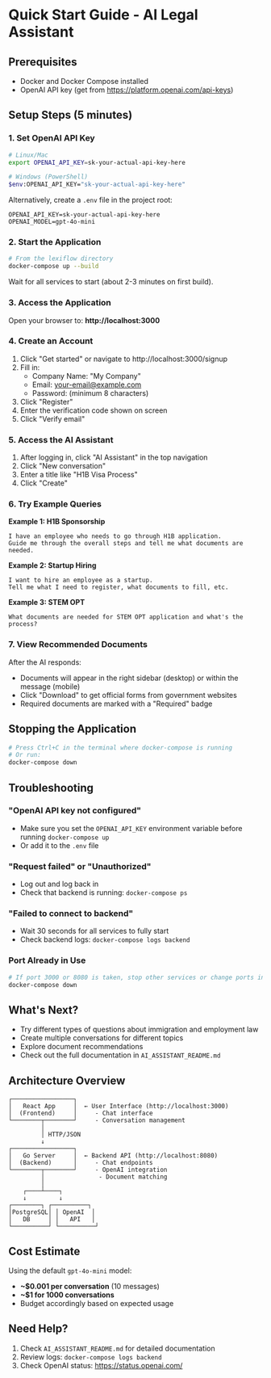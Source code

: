 # Quick Start Guide - AI Legal Assistant

## Prerequisites

- Docker and Docker Compose installed
- OpenAI API key (get from https://platform.openai.com/api-keys)

## Setup Steps (5 minutes)

### 1. Set OpenAI API Key

```bash
# Linux/Mac
export OPENAI_API_KEY=sk-your-actual-api-key-here

# Windows (PowerShell)
$env:OPENAI_API_KEY="sk-your-actual-api-key-here"
```

Alternatively, create a `.env` file in the project root:
```
OPENAI_API_KEY=sk-your-actual-api-key-here
OPENAI_MODEL=gpt-4o-mini
```

### 2. Start the Application

```bash
# From the lexiflow directory
docker-compose up --build
```

Wait for all services to start (about 2-3 minutes on first build).

### 3. Access the Application

Open your browser to: **http://localhost:3000**

### 4. Create an Account

1. Click "Get started" or navigate to http://localhost:3000/signup
2. Fill in:
   - Company Name: "My Company"
   - Email: your-email@example.com
   - Password: (minimum 8 characters)
3. Click "Register"
4. Enter the verification code shown on screen
5. Click "Verify email"

### 5. Access the AI Assistant

1. After logging in, click "AI Assistant" in the top navigation
2. Click "New conversation"
3. Enter a title like "H1B Visa Process"
4. Click "Create"

### 6. Try Example Queries

**Example 1: H1B Sponsorship**
```
I have an employee who needs to go through H1B application.
Guide me through the overall steps and tell me what documents are needed.
```

**Example 2: Startup Hiring**
```
I want to hire an employee as a startup.
Tell me what I need to register, what documents to fill, etc.
```

**Example 3: STEM OPT**
```
What documents are needed for STEM OPT application and what's the process?
```

### 7. View Recommended Documents

After the AI responds:
- Documents will appear in the right sidebar (desktop) or within the message (mobile)
- Click "Download" to get official forms from government websites
- Required documents are marked with a "Required" badge

## Stopping the Application

```bash
# Press Ctrl+C in the terminal where docker-compose is running
# Or run:
docker-compose down
```

## Troubleshooting

### "OpenAI API key not configured"
- Make sure you set the `OPENAI_API_KEY` environment variable before running `docker-compose up`
- Or add it to the `.env` file

### "Request failed" or "Unauthorized"
- Log out and log back in
- Check that backend is running: `docker-compose ps`

### "Failed to connect to backend"
- Wait 30 seconds for all services to fully start
- Check backend logs: `docker-compose logs backend`

### Port Already in Use
```bash
# If port 3000 or 8080 is taken, stop other services or change ports in docker-compose.yml
docker-compose down
```

## What's Next?

- Try different types of questions about immigration and employment law
- Create multiple conversations for different topics
- Explore document recommendations
- Check out the full documentation in `AI_ASSISTANT_README.md`

## Architecture Overview

```
┌─────────────────┐
│   React App     │  ← User Interface (http://localhost:3000)
│  (Frontend)     │     - Chat interface
└────────┬────────┘     - Conversation management
         │
         │ HTTP/JSON
         ↓
┌─────────────────┐
│   Go Server     │  ← Backend API (http://localhost:8080)
│  (Backend)      │     - Chat endpoints
└────────┬────────┘     - OpenAI integration
         │               - Document matching
         │
    ┌────┴────┐
    ↓         ↓
┌────────┐ ┌──────────┐
│PostgreSQL│ │ OpenAI  │
│   DB     │ │   API   │
└──────────┘ └──────────┘
```

## Cost Estimate

Using the default `gpt-4o-mini` model:
- **~$0.001 per conversation** (10 messages)
- **~$1 for 1000 conversations**
- Budget accordingly based on expected usage

## Need Help?

1. Check `AI_ASSISTANT_README.md` for detailed documentation
2. Review logs: `docker-compose logs backend`
3. Check OpenAI status: https://status.openai.com/

